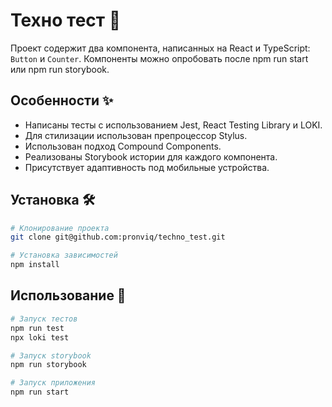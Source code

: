 # Техно тест 🚀

Проект содержит два компонента, написанных на React и TypeScript: `Button` и `Counter`.
Компоненты можно опробовать после npm run start или npm run storybook.

## Особенности ✨

  - Написаны тесты с использованием Jest, React Testing Library и LOKI.
  - Для стилизации использован препроцессор Stylus.
  - Использован подход Compound Components.
  - Реализованы Storybook истории для каждого компонента.
  - Присутствует адаптивность под мобильные устройства.

## Установка 🛠️
```bash
# Клонирование проекта
git clone git@github.com:pronviq/techno_test.git

# Установка зависимостей
npm install
```

## Использование 🤝
```bash
# Запуск тестов
npm run test
npx loki test

# Запуск storybook
npm run storybook

# Запуск приложения
npm run start
```

